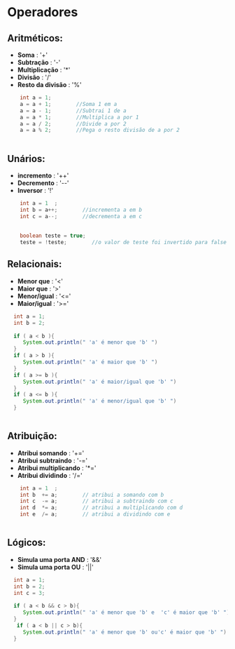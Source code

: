 # Operadores

## Aritméticos:

- **Soma** : '+'
- **Subtração** : '-'
- **Multiplicação** : '*'
- **Divisão** : '/'
- **Resto da divisão** : '%'

```java
    int a = 1;
    a = a + 1;        //Soma 1 em a
    a = a - 1;        //Subtrai 1 de a
    a = a * 1;        //Multiplica a por 1
    a = a / 2;        //Divide a por 2
    a = a % 2;        //Pega o resto divisão de a por 2
  
```

## Unários:

- **incremento** : '++'
- **Decremento** : '--'
- **Inversor** : '!'

```java
    int a = 1  ;         
    int b = a++;        //incrementa a em b
    int c = a--;        //decrementa a em c
    
    
    boolean teste = true;
    teste = !teste;        //o valor de teste foi invertido para false
```
## Relacionais:

- **Menor que** : '<'
- **Maior que** : '>'
- **Menor/igual** : '<='
- **Maior/igual** : '>='

```java
  int a = 1;
  int b = 2;
  
  if ( a < b ){
     System.out.println(" 'a' é menor que 'b' ")
  }
  if ( a > b ){
     System.out.println(" 'a' é maior que 'b' ")
  }
  if ( a >= b ){
     System.out.println(" 'a' é maior/igual que 'b' ")
  }
  if ( a <= b ){
     System.out.println(" 'a' é menor/igual que 'b' ")
  }
  
```

## Atribuição:

- **Atribui somando** : '+='
- **Atribui subtraindo** : '-='
- **Atribui multiplicando** : '*='
- **Atribui dividindo** : '/='
```java
    int a = 1  ;         
    int b  += a;        // atribui a somando com b 
    int c  -= a;        // atribui a subtraindo com c
    int d  *= a;        // atribui a multiplicando com d
    int e  /= a;        // atribui a dividindo com e
      
```

## Lógicos:

- **Simula uma porta AND** : '&&'
- **Simula uma porta OU**  : '||'
```java
  int a = 1;
  int b = 2;
  int c = 3;
  
  if ( a < b && c > b){
     System.out.println(" 'a' é menor que 'b' e  'c' é maior que 'b' ")
  }
   if ( a < b || c > b){
     System.out.println(" 'a' é menor que 'b' ou'c' é maior que 'b' ")
  }
  
```
